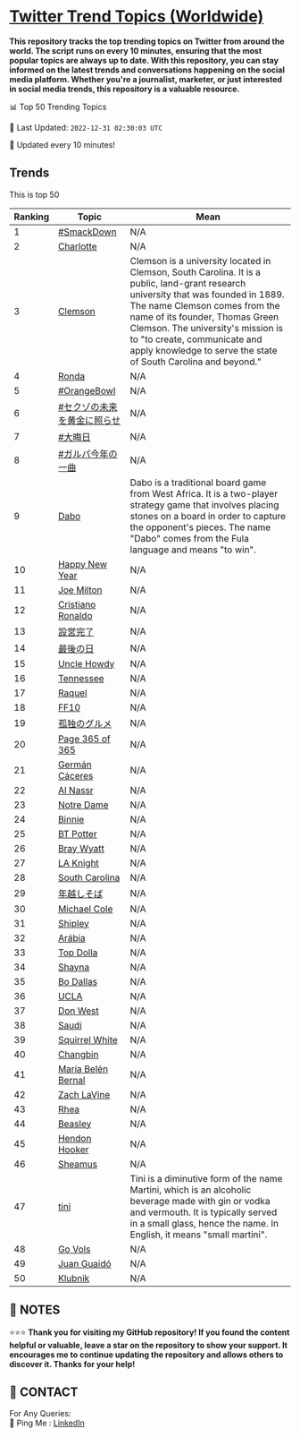 [Twitter Trend Topics (Worldwide)](https://github.com/ErcinDedeoglu/Twitter-Trend-Topics)
==========

**This repository tracks the top trending topics on Twitter from around the world. 
The script runs on every 10 minutes, ensuring that the most popular topics are always up to date. 
With this repository, you can stay informed on the latest trends and conversations happening on the social media platform. 
Whether you're a journalist, marketer, or just interested in social media trends, this repository is a valuable resource.**


📊 Top 50 Trending Topics

📆 Last Updated: `2022-12-31 02:30:03 UTC`

🔧 Updated every 10 minutes!


## Trends

This is top 50

| Ranking | Topic | Mean |
| ------- | ------------ | ------------ |
| 1 | [#SmackDown](http://twitter.com/search?q=%23SmackDown) | N/A |
| 2 | [Charlotte](http://twitter.com/search?q=Charlotte) | N/A |
| 3 | [Clemson](http://twitter.com/search?q=Clemson) | Clemson is a university located in Clemson, South Carolina. It is a public, land-grant research university that was founded in 1889. The name Clemson comes from the name of its founder, Thomas Green Clemson. The university's mission is to "to create, communicate and apply knowledge to serve the state of South Carolina and beyond." |
| 4 | [Ronda](http://twitter.com/search?q=Ronda) | N/A |
| 5 | [#OrangeBowl](http://twitter.com/search?q=%23OrangeBowl) | N/A |
| 6 | [#セクゾの未来を黄金に照らせ](http://twitter.com/search?q=%23%e3%82%bb%e3%82%af%e3%82%be%e3%81%ae%e6%9c%aa%e6%9d%a5%e3%82%92%e9%bb%84%e9%87%91%e3%81%ab%e7%85%a7%e3%82%89%e3%81%9b) | N/A |
| 7 | [#大晦日](http://twitter.com/search?q=%23%e5%a4%a7%e6%99%a6%e6%97%a5) | N/A |
| 8 | [#ガルパ今年の一曲](http://twitter.com/search?q=%23%e3%82%ac%e3%83%ab%e3%83%91%e4%bb%8a%e5%b9%b4%e3%81%ae%e4%b8%80%e6%9b%b2) | N/A |
| 9 | [Dabo](http://twitter.com/search?q=Dabo) | Dabo is a traditional board game from West Africa. It is a two-player strategy game that involves placing stones on a board in order to capture the opponent's pieces. The name "Dabo" comes from the Fula language and means "to win". |
| 10 | [Happy New Year](http://twitter.com/search?q=Happy+New+Year) | N/A |
| 11 | [Joe Milton](http://twitter.com/search?q=Joe+Milton) | N/A |
| 12 | [Cristiano Ronaldo](http://twitter.com/search?q=Cristiano+Ronaldo) | N/A |
| 13 | [設営完了](http://twitter.com/search?q=%e8%a8%ad%e5%96%b6%e5%ae%8c%e4%ba%86) | N/A |
| 14 | [最後の日](http://twitter.com/search?q=%e6%9c%80%e5%be%8c%e3%81%ae%e6%97%a5) | N/A |
| 15 | [Uncle Howdy](http://twitter.com/search?q=Uncle+Howdy) | N/A |
| 16 | [Tennessee](http://twitter.com/search?q=Tennessee) | N/A |
| 17 | [Raquel](http://twitter.com/search?q=Raquel) | N/A |
| 18 | [FF10](http://twitter.com/search?q=FF10) | N/A |
| 19 | [孤独のグルメ](http://twitter.com/search?q=%e5%ad%a4%e7%8b%ac%e3%81%ae%e3%82%b0%e3%83%ab%e3%83%a1) | N/A |
| 20 | [Page 365 of 365](http://twitter.com/search?q=Page+365+of+365) | N/A |
| 21 | [Germán Cáceres](http://twitter.com/search?q=Germ%c3%a1n+C%c3%a1ceres) | N/A |
| 22 | [Al Nassr](http://twitter.com/search?q=Al+Nassr) | N/A |
| 23 | [Notre Dame](http://twitter.com/search?q=Notre+Dame) | N/A |
| 24 | [Binnie](http://twitter.com/search?q=Binnie) | N/A |
| 25 | [BT Potter](http://twitter.com/search?q=BT+Potter) | N/A |
| 26 | [Bray Wyatt](http://twitter.com/search?q=Bray+Wyatt) | N/A |
| 27 | [LA Knight](http://twitter.com/search?q=LA+Knight) | N/A |
| 28 | [South Carolina](http://twitter.com/search?q=South+Carolina) | N/A |
| 29 | [年越しそば](http://twitter.com/search?q=%e5%b9%b4%e8%b6%8a%e3%81%97%e3%81%9d%e3%81%b0) | N/A |
| 30 | [Michael Cole](http://twitter.com/search?q=Michael+Cole) | N/A |
| 31 | [Shipley](http://twitter.com/search?q=Shipley) | N/A |
| 32 | [Arábia](http://twitter.com/search?q=Ar%c3%a1bia) | N/A |
| 33 | [Top Dolla](http://twitter.com/search?q=Top+Dolla) | N/A |
| 34 | [Shayna](http://twitter.com/search?q=Shayna) | N/A |
| 35 | [Bo Dallas](http://twitter.com/search?q=Bo+Dallas) | N/A |
| 36 | [UCLA](http://twitter.com/search?q=UCLA) | N/A |
| 37 | [Don West](http://twitter.com/search?q=Don+West) | N/A |
| 38 | [Saudi](http://twitter.com/search?q=Saudi) | N/A |
| 39 | [Squirrel White](http://twitter.com/search?q=Squirrel+White) | N/A |
| 40 | [Changbin](http://twitter.com/search?q=Changbin) | N/A |
| 41 | [María Belén Bernal](http://twitter.com/search?q=Mar%c3%ada+Bel%c3%a9n+Bernal) | N/A |
| 42 | [Zach LaVine](http://twitter.com/search?q=Zach+LaVine) | N/A |
| 43 | [Rhea](http://twitter.com/search?q=Rhea) | N/A |
| 44 | [Beasley](http://twitter.com/search?q=Beasley) | N/A |
| 45 | [Hendon Hooker](http://twitter.com/search?q=Hendon+Hooker) | N/A |
| 46 | [Sheamus](http://twitter.com/search?q=Sheamus) | N/A |
| 47 | [tini](http://twitter.com/search?q=tini) | Tini is a diminutive form of the name Martini, which is an alcoholic beverage made with gin or vodka and vermouth. It is typically served in a small glass, hence the name. In English, it means "small martini". |
| 48 | [Go Vols](http://twitter.com/search?q=Go+Vols) | N/A |
| 49 | [Juan Guaidó](http://twitter.com/search?q=Juan+Guaid%c3%b3) | N/A |
| 50 | [Klubnik](http://twitter.com/search?q=Klubnik) | N/A |




## 📝 NOTES

⭐⭐⭐ **Thank you for visiting my GitHub repository! If you found the content helpful or valuable, leave a star on the repository to show your support. It encourages me to continue updating the repository and allows others to discover it. Thanks for your help!**

## 📨 CONTACT

 For Any Queries:  
            🏓 Ping Me : [LinkedIn](https://www.linkedin.com/in/ercindedeoglu/)